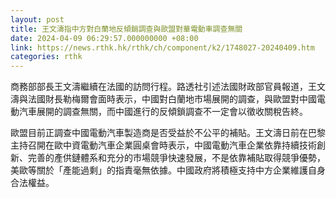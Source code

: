 ```yaml
---
layout: post
title: 王文濤指中方對白蘭地反傾銷調查與歐盟對華電動車調查無關
date: 2024-04-09 06:29:57.000000000 +08:00
link: https://news.rthk.hk/rthk/ch/component/k2/1748027-20240409.htm
categories: rthk
---
```


商務部部長王文濤繼續在法國的訪問行程。路透社引述法國財政部官員報道，王文濤與法國財長勒梅爾會面時表示，中國對白蘭地市場展開的調查，與歐盟對中國電動汽車展開的調查無關，而中國進行的反傾鎖調查不一定會以徵收關稅告終。

歐盟目前正調查中國電動汽車製造商是否受益於不公平的補貼。王文濤日前在巴黎主持召開在歐中資電動汽車企業圓桌會時表示，中國電動汽車企業依靠持續技術創新、完善的產供鏈體系和充分的市場競爭快速發展，不是依靠補貼取得競爭優勢，美歐等關於「產能過剩」的指責毫無依據。中國政府將積極支持中方企業維護自身合法權益。

